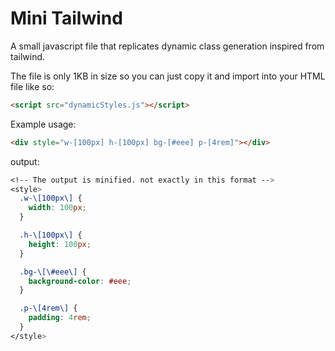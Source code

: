 # Mini Tailwind

A small javascript file that replicates dynamic class generation inspired from tailwind.

The file is only 1KB in size so you can just copy it and import into your HTML file like so:

```html
<script src="dynamicStyles.js"></script>
```

Example usage:

```html
<div style="w-[100px] h-[100px] bg-[#eee] p-[4rem]"></div>
```

output:

```css
<!-- The output is minified. not exactly in this format -->
<style>
  .w-\[100px\] {
    width: 100px;
  }

  .h-\[100px\] {
    height: 100px;
  }

  .bg-\[\#eee\] {
    background-color: #eee;
  }

  .p-\[4rem\] {
    padding: 4rem;
  }
</style>
```
